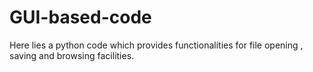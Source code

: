 # GUI-based-code
Here lies a python code which provides functionalities for file opening , saving and browsing facilities.
